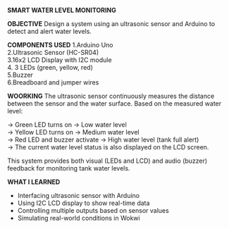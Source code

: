 **SMART WATER LEVEL MONITORING**  

**OBJECTIVE**
Design a system using an ultrasonic sensor and Arduino to detect and alert water levels.

**COMPONENTS USED**
1.Arduino Uno  
2.Ultrasonic Sensor (HC-SR04)  
3.16x2 LCD Display with I2C module  
4. 3 LEDs (green, yellow, red)  
5.Buzzer  
6.Breadboard and jumper wires  

**WOORKING**
The ultrasonic sensor continuously measures the distance between the sensor and the water surface. Based on the measured water level:

-> Green LED turns on → Low water level  
-> Yellow LED turns on → Medium water level  
-> Red LED and buzzer activate → High water level (tank full alert)  
-> The current water level status is also displayed on the LCD screen.

This system provides both visual (LEDs and LCD) and audio (buzzer) feedback for monitoring tank water levels.

**WHAT I LEARNED**
- Interfacing ultrasonic sensor with Arduino  
- Using I2C LCD display to show real-time data  
- Controlling multiple outputs based on sensor values  
- Simulating real-world conditions in Wokwi  
